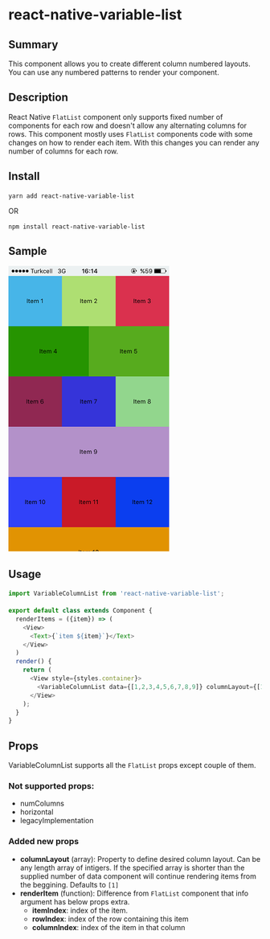 # react-native-variable-list
## **Summary**

This component allows you to create different column numbered layouts. You can use any numbered patterns to render your component.

## **Description**

React Native `FlatList` component only supports fixed number of components for each row and doesn't allow any alternating columns for rows. This component mostly uses `FlatList` components code with some changes on how to render each item. With this changes you can render any number of columns for each row.

## **Install**

    yarn add react-native-variable-list

OR

    npm install react-native-variable-list

## **Sample**

![Sample](./sample/screenshot.png)

## **Usage**
```javascript
import VariableColumnList from 'react-native-variable-list';

export default class extends Component {
  renderItems = ({item}) => (
    <View>
      <Text>{`item ${item}`}</Text>
    </View>
  )
  render() {
    return (
      <View style={styles.container}>
        <VariableColumnList data={[1,2,3,4,5,6,7,8,9]} columnLayout={[1,2]} keyExtractor={(item) => item} />
      </View>
    );
  }
}
```

## **Props**

VariableColumnList supports all the `FlatList` props except couple of them.

### Not supported props:
  - numColumns
  - horizontal
  - legacyImplementation

### Added new props
  - **columnLayout** (array): Property to define desired column layout. Can be any length array of intigers. If the specified array is shorter than the supplied number of data component will continue rendering items from the beggining. Defaults to `[1]`
  - **renderItem** (function): Difference from `FlatList` component that info argument has below props extra.
    - **itemIndex**: index of the item.
    - **rowIndex**: index of the row containing this item
    - **columnIndex**: index of the item in that column

